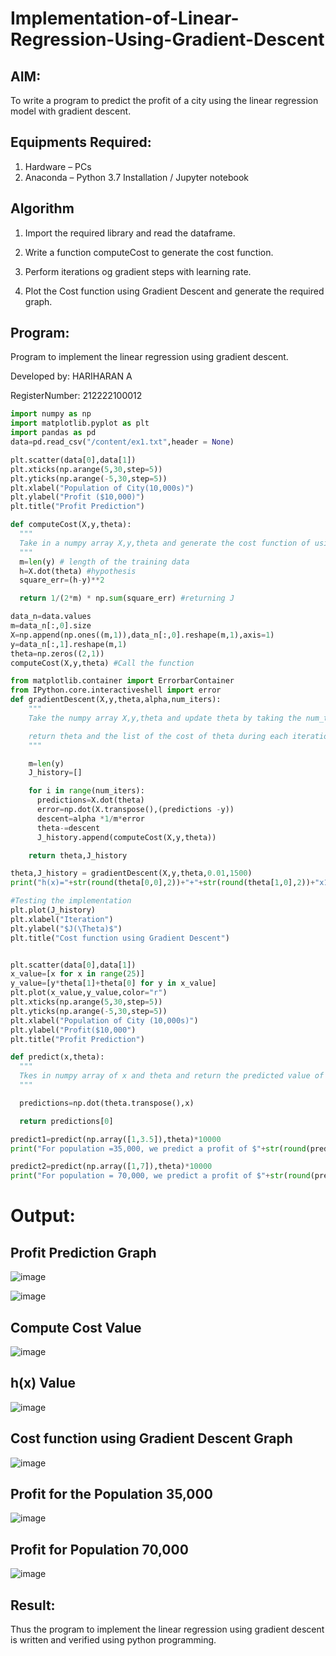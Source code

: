 # Implementation-of-Linear-Regression-Using-Gradient-Descent

## AIM:
To write a program to predict the profit of a city using the linear regression model with gradient descent.

## Equipments Required:
1. Hardware – PCs
2. Anaconda – Python 3.7 Installation / Jupyter notebook

## Algorithm

1. Import the required library and read the dataframe.

2. Write a function computeCost to generate the cost function.

3. Perform iterations og gradient steps with learning rate.

4. Plot the Cost function using Gradient Descent and generate the required graph.

## Program:


Program to implement the linear regression using gradient descent.


Developed by: HARIHARAN A


RegisterNumber:  212222100012




```python
import numpy as np
import matplotlib.pyplot as plt
import pandas as pd
data=pd.read_csv("/content/ex1.txt",header = None)

plt.scatter(data[0],data[1])
plt.xticks(np.arange(5,30,step=5))
plt.yticks(np.arange(-5,30,step=5))
plt.xlabel("Population of City(10,000s)")
plt.ylabel("Profit ($10,000)")
plt.title("Profit Prediction")

def computeCost(X,y,theta):
  """
  Take in a numpy array X,y,theta and generate the cost function of using the in a linear regression model
  """
  m=len(y) # length of the training data
  h=X.dot(theta) #hypothesis
  square_err=(h-y)**2

  return 1/(2*m) * np.sum(square_err) #returning J

data_n=data.values
m=data_n[:,0].size
X=np.append(np.ones((m,1)),data_n[:,0].reshape(m,1),axis=1)
y=data_n[:,1].reshape(m,1)
theta=np.zeros((2,1))
computeCost(X,y,theta) #Call the function

from matplotlib.container import ErrorbarContainer
from IPython.core.interactiveshell import error
def gradientDescent(X,y,theta,alpha,num_iters):
    """
    Take the numpy array X,y,theta and update theta by taking the num_tiers gradient with learning rate of alpha

    return theta and the list of the cost of theta during each iteration
    """

    m=len(y)
    J_history=[]

    for i in range(num_iters):
      predictions=X.dot(theta)
      error=np.dot(X.transpose(),(predictions -y))
      descent=alpha *1/m*error
      theta-=descent
      J_history.append(computeCost(X,y,theta))

    return theta,J_history

theta,J_history = gradientDescent(X,y,theta,0.01,1500)
print("h(x)="+str(round(theta[0,0],2))+"+"+str(round(theta[1,0],2))+"x1")

#Testing the implementation
plt.plot(J_history)
plt.xlabel("Iteration")
plt.ylabel("$J(\Theta)$")
plt.title("Cost function using Gradient Descent")


plt.scatter(data[0],data[1])
x_value=[x for x in range(25)]
y_value=[y*theta[1]+theta[0] for y in x_value]
plt.plot(x_value,y_value,color="r")
plt.xticks(np.arange(5,30,step=5))
plt.yticks(np.arange(-5,30,step=5))
plt.xlabel("Population of City (10,000s)")
plt.ylabel("Profit($10,000")
plt.title("Profit Prediction")

def predict(x,theta):
  """
  Tkes in numpy array of x and theta and return the predicted value of y base
  """

  predictions=np.dot(theta.transpose(),x)

  return predictions[0]

predict1=predict(np.array([1,3.5]),theta)*10000
print("For population =35,000, we predict a profit of $"+str(round(predict1,0)))

predict2=predict(np.array([1,7]),theta)*10000
print("For population = 70,000, we predict a profit of $"+str(round(predict2,0)))
```

# Output:
## Profit Prediction Graph

![image](https://github.com/Nethraa24/Implementation-of-Linear-Regression-Using-Gradient-Descent/assets/121215786/32ae3100-ec28-4589-9798-67f5608e14ef)


![image](https://github.com/Nethraa24/Implementation-of-Linear-Regression-Using-Gradient-Descent/assets/121215786/18ea73ac-6ba8-44a3-aaa4-ee1786fafe91)

## Compute Cost Value

![image](https://github.com/Nethraa24/Implementation-of-Linear-Regression-Using-Gradient-Descent/assets/121215786/865b66ee-b809-4225-9938-b5c637b8fe5a)

## h(x) Value

![image](https://github.com/Nethraa24/Implementation-of-Linear-Regression-Using-Gradient-Descent/assets/121215786/ee1234a4-ac6f-4a73-932e-c6882b2ad40a)

## Cost function using Gradient Descent Graph

![image](https://github.com/Nethraa24/Implementation-of-Linear-Regression-Using-Gradient-Descent/assets/121215786/1b398cc0-d18e-4b72-b18b-33f4f07f7874)

## Profit for the Population 35,000

![image](https://github.com/Nethraa24/Implementation-of-Linear-Regression-Using-Gradient-Descent/assets/121215786/ebf46437-a362-459e-87bf-4af581b60cd2)

## Profit for Population 70,000

![image](https://github.com/Nethraa24/Implementation-of-Linear-Regression-Using-Gradient-Descent/assets/121215786/d693817e-0e05-479d-993f-b8d05c28538c)


## Result:
Thus the program to implement the linear regression using gradient descent is written and verified using python programming.
